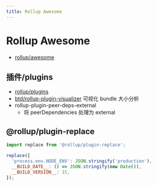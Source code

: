 ```yaml
---
title: Rollup Awesome
---
```


# Rollup Awesome

- [rollup/awesome](https://github.com/rollup/awesome)

## 插件/plugins

- [rollup/plugins](https://github.com/rollup/plugins)
- [btd/rollup-plugin-visualizer](https://github.com/btd/rollup-plugin-visualizer)
  可视化 bundle 大小分析
- rollup-plugin-peer-deps-external
  - 将 peerDependencies 处理为 external

## @rollup/plugin-replace

```js
import replace from '@rollup/plugin-replace';

replace({
  'process.env.NODE_ENV': JSON.stringify('production'),
  __BUILD_DATE__: () => JSON.stringify(new Date()),
  __BUILD_VERSION__: 15,
});
```
